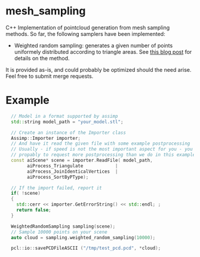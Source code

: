 mesh_sampling
==

C++ Implementation of pointcloud generation from mesh sampling methods.
So far, the following samplers have been implemented:

- Weighted random sampling: generates a given number of points uniformely distributed according to triangle areas.
  See [this blog post](https://medium.com/@daviddelaiglesiacastro/3f-point-cloud-generation-from-3f-triangular-mesh-bbb602ecf238) for details on the method.

It is provided as-is, and could probably be optimized should the need arise. Feel free to submit merge requests. 


Example
==

```cpp
  // Model in a format supported by assimp
  std::string model_path = "your_model.stl";

  // Create an instance of the Importer class
  Assimp::Importer importer;
  // And have it read the given file with some example postprocessing
  // Usually - if speed is not the most important aspect for you - you'll
  // propably to request more postprocessing than we do in this example.
  const aiScene* scene = importer.ReadFile( model_path,
        aiProcess_Triangulate            |
        aiProcess_JoinIdenticalVertices  |
        aiProcess_SortByPType);

  // If the import failed, report it
  if( !scene)
  {
    std::cerr << importer.GetErrorString() << std::endl; ;
    return false;
  }

  WeightedRandomSampling sampling(scene);
  // Sample 10000 points on your scene
  auto cloud = sampling.weighted_random_sampling(10000);

  pcl::io::savePCDFileASCII ("/tmp/test_pcd.pcd", *cloud);
```
